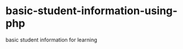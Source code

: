 basic-student-information-using-php
===================================

basic student information for learning
